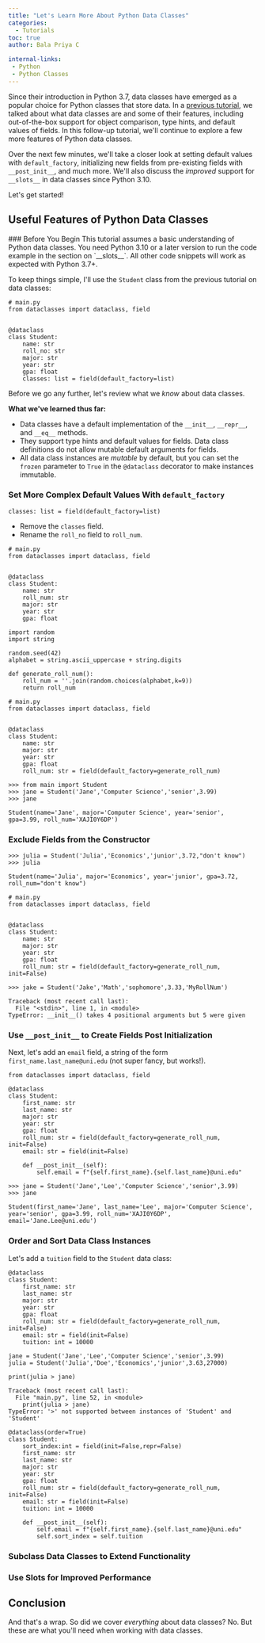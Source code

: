 ```yaml
---
title: "Let's Learn More About Python Data Classes"
categories:
  - Tutorials
toc: true
author: Bala Priya C

internal-links:
 - Python
 - Python Classes
---
```


Since their introduction in Python 3.7, data classes have emerged as a popular choice for Python classes that store data. In a [previous tutorial](/blog/python-data-classes), we talked about what data classes are and some of their features, including out-of-the-box support for object comparison, type hints, and default values of fields. In this follow-up tutorial, we'll continue to explore a few more features of Python data classes.

Over the next few minutes, we'll take a closer look at setting default values with `default_factory`, initializing new fields from pre-existing fields with `__post_init__`, and much more. We'll also discuss the *improved* support for `__slots__` in data classes since Python 3.10.

Let's get started!

## Useful Features of Python Data Classes

<div class="notice--big--primary">
### Before You Begin
This tutorial assumes a basic understanding of Python data classes. You need Python 3.10 or a later version to run the code example in the section on `__slots__`. All other code snippets will work as expected with Python 3.7+.
</div>

To keep things simple, I'll use the `Student` class from the previous tutorial on data classes:

~~~{.python caption="main.py"}
# main.py
from dataclasses import dataclass, field


@dataclass
class Student:
    name: str
    roll_no: str
    major: str
    year: str
    gpa: float
    classes: list = field(default_factory=list)
~~~

Before we go any further, let's review what we *know* about data classes.

**What we've learned thus far:**

- Data classes have a default implementation of the `__init__`, `__repr__`, and `__eq__` methods.
- They support type hints and default values for fields. Data class definitions do not allow mutable default arguments for fields.
- All data class instances are *mutable* by default, but you can set the `frozen` parameter to `True` in the `@dataclass` decorator to make instances immutable.

### Set More Complex Default Values With `default_factory`

`classes: list = field(default_factory=list)`

- Remove the `classes` field.
- Rename the `roll_no` field to `roll_num`.

~~~{.python caption="main.py"}
# main.py
from dataclasses import dataclass, field


@dataclass
class Student:
    name: str
    roll_num: str
    major: str
    year: str
    gpa: float
~~~

~~~{.python caption="main.py"}
import random
import string

random.seed(42)
alphabet = string.ascii_uppercase + string.digits

def generate_roll_num():
    roll_num = ''.join(random.choices(alphabet,k=9))
    return roll_num
~~~

~~~{.python caption="main.py"}
# main.py
from dataclasses import dataclass, field


@dataclass
class Student:
    name: str
    major: str
    year: str
    gpa: float
    roll_num: str = field(default_factory=generate_roll_num)
~~~

~~~{.python caption=""}
>>> from main import Student
>>> jane = Student('Jane','Computer Science','senior',3.99)
>>> jane
~~~

~~~{ caption="Output"}
Student(name='Jane', major='Computer Science', year='senior', gpa=3.99, roll_num='XAJI0Y6DP')
~~~

### Exclude Fields from the Constructor

~~~{.python caption=""}
>>> julia = Student('Julia','Economics','junior',3.72,"don't know")
>>> julia
~~~

~~~{ caption="Output"}
Student(name='Julia', major='Economics', year='junior', gpa=3.72, roll_num="don't know")
~~~

~~~{.python caption="main.py"}
# main.py
from dataclasses import dataclass, field


@dataclass
class Student:
    name: str
    major: str
    year: str
    gpa: float
    roll_num: str = field(default_factory=generate_roll_num, init=False)
~~~

~~~{.python caption=""}
>>> jake = Student('Jake','Math','sophomore',3.33,'MyRollNum')
~~~

~~~{ caption="Output"}
Traceback (most recent call last):
  File "<stdin>", line 1, in <module>
TypeError: __init__() takes 4 positional arguments but 5 were given
~~~

### Use `__post_init__` to Create Fields Post Initialization

Next, let's add an `email` field, a string of the form `first_name.last_name@uni.edu` (not super fancy, but works!).

~~~{.python caption="main.py"}
from dataclasses import dataclass, field

@dataclass
class Student:
    first_name: str
    last_name: str
    major: str
    year: str
    gpa: float
    roll_num: str = field(default_factory=generate_roll_num, init=False)
    email: str = field(init=False)
~~~

~~~{.python caption="main.py"}
    def __post_init__(self):
        self.email = f"{self.first_name}.{self.last_name}@uni.edu"
~~~

~~~{.python caption=""}
>>> jane = Student('Jane','Lee','Computer Science','senior',3.99)
>>> jane
~~~

~~~{ caption="Output"}
Student(first_name='Jane', last_name='Lee', major='Computer Science', year='senior', gpa=3.99, roll_num='XAJI0Y6DP', email='Jane.Lee@uni.edu')
~~~


### Order and Sort Data Class Instances

Let's add a `tuition` field to the `Student` data class:


~~~{.python caption="main.py"}
@dataclass
class Student:
    first_name: str
    last_name: str
    major: str
    year: str
    gpa: float
    roll_num: str = field(default_factory=generate_roll_num, init=False)
    email: str = field(init=False)
    tuition: int = 10000
~~~

~~~{.python caption="main.py"}
jane = Student('Jane','Lee','Computer Science','senior',3.99)
julia = Student('Julia','Doe','Economics','junior',3.63,27000)
~~~

~~~{.python caption="main.py"}
print(julia > jane)
~~~

~~~{ caption="Output"}
Traceback (most recent call last):
  File "main.py", line 52, in <module>
    print(julia > jane)
TypeError: '>' not supported between instances of 'Student' and 'Student'
~~~

~~~{.python caption="main.py"}
@dataclass(order=True)
class Student:
    sort_index:int = field(init=False,repr=False)
    first_name: str
    last_name: str
    major: str
    year: str
    gpa: float
    roll_num: str = field(default_factory=generate_roll_num, init=False)
    email: str = field(init=False)
    tuition: int = 10000
~~~

~~~{.python caption="main.py"}
    def __post_init__(self):
        self.email = f"{self.first_name}.{self.last_name}@uni.edu"
        self.sort_index = self.tuition
~~~
  
### Subclass Data Classes to Extend Functionality

### Use Slots for Improved Performance

## Conclusion

And that's a wrap. So did we cover *everything* about data classes? No. But these are what you'll need when working with data classes.

